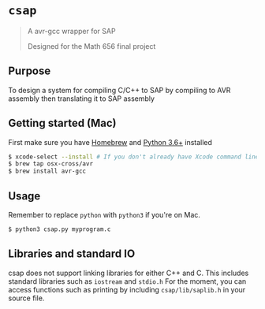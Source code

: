 # `csap`

> A avr-gcc wrapper for SAP
> 
> Designed for the Math 656 final project

## Purpose
To design a system for compiling C/C++ to SAP by compiling to AVR assembly then translating it to SAP assembly

## Getting started (Mac)
First make sure you have [Homebrew](https://brew.sh/) and [Python 3.6+](https://www.python.org/downloads/) installed

```bash
$ xcode-select --install # If you don't already have Xcode command line tools installed
$ brew tap osx-cross/avr
$ brew install avr-gcc
```

## Usage

Remember to replace `python` with `python3` if you're on Mac. 

```bash
$ python3 csap.py myprogram.c
```

## Libraries and standard IO

csap does not support linking libraries for either C++ and C. This includes standard libraries such as `iostream` and `stdio.h` For the moment, you can access functions such as printing by including `csap/lib/saplib.h` in your source file. 